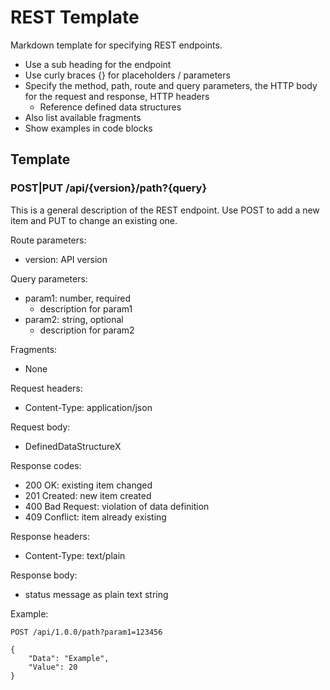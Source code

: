 # REST Template

Markdown template for specifying REST endpoints.

- Use a sub heading for the endpoint
- Use curly braces {} for placeholders / parameters
- Specify the method, path, route and query parameters, the HTTP body for the request and response, HTTP headers
    - Reference defined data structures
- Also list available fragments
- Show examples in code blocks

## Template

### POST|PUT /api/{version}/path?{query}
This is a general description of the REST endpoint. Use POST to add a new item and PUT to change an existing one.

Route parameters:
- version: API version

Query parameters:
- param1: number, required
    - description for param1
- param2: string, optional
    - description for param2

Fragments:
- None

Request headers:
- Content-Type: application/json

Request body:
- DefinedDataStructureX

Response codes:
- 200 OK: existing item changed
- 201 Created: new item created
- 400 Bad Request: violation of data definition
- 409 Conflict: item already existing

Response headers:
- Content-Type: text/plain

Response body:
- status message as plain text string

Example:
```
POST /api/1.0.0/path?param1=123456

{
    "Data": "Example",
    "Value": 20
}
```

